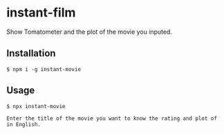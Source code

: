 # instant-film

Show Tomatometer and the plot of the movie you inputed.

## Installation

```
$ npm i -g instant-movie
```

## Usage

```
$ npx instant-movie
```

```
Enter the title of the movie you want to know the rating and plot of in English.
```
